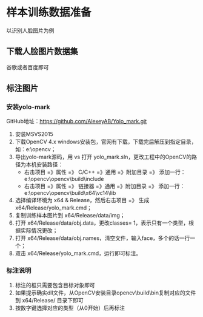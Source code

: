 # 样本训练数据准备
以识别人脸图片为例

## 下载人脸图片数据集
谷歌或者百度即可

## 标注图片

### 安装yolo-mark

GitHub地址：https://github.com/AlexeyAB/Yolo_mark.git
1. 安装MSVS2015
2. 下载OpenCV 4.x windows安装包，官网有下载，下载完后解压到指定目录，如：e:\opencv；
3. 导出yolo-mark源码，用 vs 打开 yolo_mark.sln，更改工程中的OpenCV的路径为本机安装路径：
	* 右击项目 =》属性 =》 C/C++ =》通用 =》附加目录 =》 添加一行： e:\opencv\opencv\build\include
	* 右击项目 =》属性 =》 链接器 =》通用 =》附加目录 =》 添加一行： e:\opencv\opencv\build\x64\vc14\lib
4. 选择编译环境为 x64 & Release，然后右击项目 =》 生成 x64/Release/yolo_mark.cmd；
5. 复制训练样本图片到 x64/Release/data/img；
6. 打开 x64/Release/data/obj.data，更改classes= 1，表示只有一个类型，根据实际情况更改；
7. 打开 x64/Release/data/obj.names，清空文件，输入face，多个的话一行一个；
8. 双击 x64/Release/yolo_mark.cmd，运行即可标注。
 
### 标注说明

1. 标注的框只需要包含目标对象即可
2. 如果提示确实dll文件，从OpenCV安装目录opencv\build\bin复制对应的文件到 x64/Release/ 目录下即可
3. 按数字键选择对应的类型（从0开始）后再标注